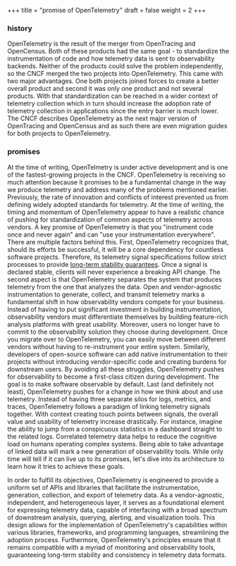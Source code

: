 +++
title = "promise of OpenTelemetry"
draft = false
weight = 2
+++

### history

OpenTelemetry is the result of the merger from OpenTracing and OpenCensus. Both of these products had the same goal - to standardize the instrumentation of code and how telemetry data is sent to observability backends. Neither of the products could solve the problem independently, so the CNCF merged the two projects into OpenTelemetry. This came with two major advantages. One both projects joined forces to create a better overall product and second it was only one product and not several products. With that standardization can be reached in a wider context of telemetry collection which in turn should increase the adoption rate of telemetry collection in applications since the entry barrier is much lower. The CNCF describes OpenTelemetry as the next major version of OpenTracing and OpenCensus and as such there are even migration guides for both projects to OpenTelemetry.

### promises

At the time of writing, OpenTelmetry is under active development and is one of the fastest-growing projects in the CNCF.
OpenTelemetry is receiving so much attention because it promises to be a fundamental change in the way we produce telemetry and address many of the problems mentioned earlier.
Previously, the rate of innovation and conflicts of interest prevented us from defining widely adopted standards for telemetry.
At the time of writing, the timing and momentum of OpenTelemetry appear to have a realistic chance of pushing for standardization of common aspects of telemetry across vendors.
A key promise of OpenTelemetry is that you "instrument code once and never again" and can "use your instrumentation everywhere".
There are multiple factors behind this.
First, OpenTelemetry recognizes that, should its efforts be successful, it will be a core dependency for countless software projects.
Therefore, its telemetry signal specifications follow strict processes to provide [long-term stability guarantees](https://opentelemetry.io/docs/specs/otel/versioning-and-stability/).
Once a signal is declared stable, clients will never experience a breaking API change.
The second aspect is that OpenTelemetry separates the system that produces telemetry from the one that analyzes the data.
Open and vendor-agnostic instrumentation to generate, collect, and transmit telemetry marks a fundamental shift in how observability vendors compete for your business.
Instead of having to put significant investment in building instrumentation, observability vendors must differentiate themselves by building feature-rich analysis platforms with great usability.
Moreover, users no longer have to commit to the observability solution they choose during development.
Once you migrate over to OpenTelemetry, you can easily move between different vendors without having to re-instrument your entire system.
Similarly, developers of open-source software can add native instrumentation to their projects without introducing vendor-specific code and creating burdens for downstream users.
By avoiding all these struggles, OpenTelemetry pushes for observability to become a first-class citizen during development.
The goal is to make software observable by default.
Last (and definitely not least), OpenTelemetry pushes for a change in how we think about and use telemetry.
Instead of having three separate silos for logs, metrics, and traces, OpenTelemetry follows a paradigm of linking telemetry signals together.
With context creating touch points between signals, the overall value and usability of telemetry increase drastically.
For instance, imagine the ability to jump from a conspicuous statistics in a dashboard straight to the related logs.
Correlated telemetry data helps to reduce the cognitive load on humans operating complex systems.
Being able to take advantage of linked data will mark a new generation of observability tools.
While only time will tell if it can live up to its promises, let's dive into its architecture to learn how it tries to achieve these goals.

In order to fulfill its objectives, OpenTelemetry is engineered to provide a uniform set of APIs and libraries that facilitate the instrumentation, generation, collection, and export of telemetry data. As a vendor-agnostic, independent, and heterogeneous layer, it serves as a foundational element for expressing telemetry data, capable of interfacing with a broad spectrum of downstream analysis, querying, alerting, and visualization tools. This design allows for the implementation of OpenTelemetry's capabilities within various libraries, frameworks, and programming languages, streamlining the adoption process. Furthermore, OpenTelemetry's principles ensure that it remains compatible with a myriad of monitoring and observability tools, guaranteeing long-term stability and consistency in telemetry data formats.